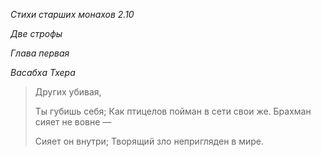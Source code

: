 *Стихи старших монахов 2\.10*

*Две строфы*

*Глава первая*

*Васабха Тхера*

> Других убивая,
>
> Ты губишь себя;
> Как птицелов пойман в сети свои же\.
> Брахман сияет не вовне —
>
> Сияет он внутри;
> Творящий зло непригляден в мире\.